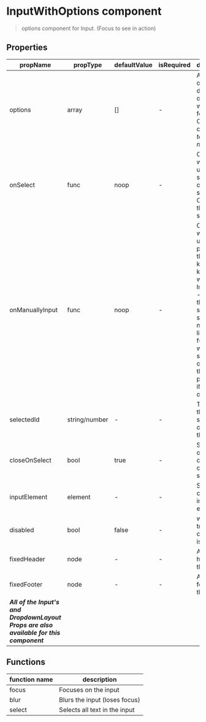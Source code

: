 # InputWithOptions component

> options component for Input. (Focus to see in action)

## Properties

| propName | propType | defaultValue | isRequired | description |
|----------|----------|--------------|------------|-------------|
| options | array | [] | - | Array of objects to display as options when focused. Objects can include *text* and *node* |
| onSelect | func | noop | - | Callback when the user selects one of the selections. Called with the selection. |
| onManuallyInput | func | noop | - | Callback when the user pressed the Enter key or Tab key after he wrote in the Input field - meaning the user selected something not in the list, this function will return a suggested option as the second parameter if found one |
| selectedId | string/number | - | - | The id of the selected option in the list |
| closeOnSelect | bool | true | - | Should the options container close on selection |
| inputElement | element | - | - | Set the component input element |
| disabled | bool | false | - |  when set to true this component is disabled
| fixedHeader | node | - | - | A fixed header to the list |
| fixedFooter | node | - | - | A fixed footer to the list |
| ***All of the Input's and DropdownLayout Props are also available for this component*** | | | | |


## Functions

| function name | description |
|---------------|-------------|
| focus | Focuses on the input |
| blur | Blurs the input (loses focus) |
| select | Selects all text in the input |
